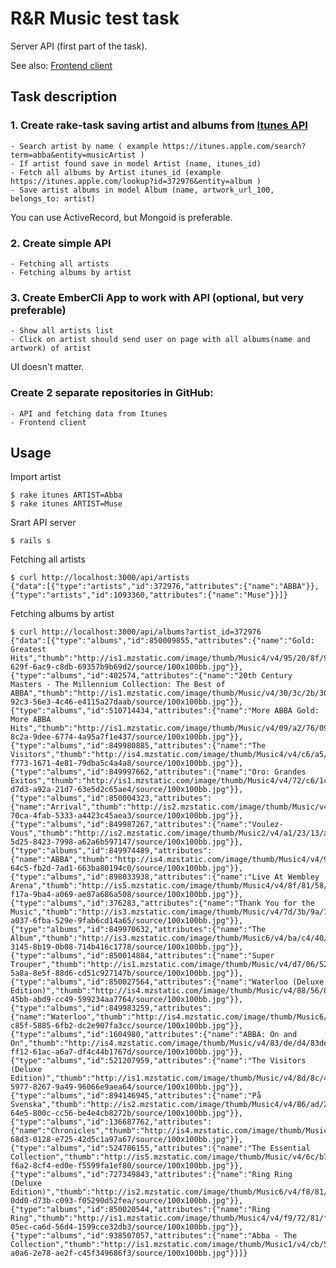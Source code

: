 # R&R Music test task

Server API (first part of the task).

See also: [Frontend client](https://github.com/lovka/itunes_music_client)

## Task description

### 1. Create rake-task saving artist and albums from [Itunes API](https://affiliate.itunes.apple.com/resources/documentation/itunes-store-web-service-search-api/)
    - Search artist by name ( example https://itunes.apple.com/search?term=abba&entity=musicArtist )
    - If artist found save in model Artist (name, itunes_id)
    - Fetch all albums by Artist itunes_id (example https://itunes.apple.com/lookup?id=372976&entity=album )
    - Save artist albums in model Album (name, artwork_url_100, belongs_to: artist)
You can use ActiveRecord, but Mongoid is preferable.

### 2. Create simple API
    - Fetching all artists
    - Fetching albums by artist

### 3. Create EmberCli App to work with API (optional, but very preferable)
    - Show all artists list
    - Click on artist should send user on page with all albums(name and artwork) of artist
UI doesn't matter.

### Create 2 separate repositories in GitHub:
    - API and fetching data from Itunes
    - Frontend client

## Usage

Import artist

```shell
$ rake itunes ARTIST=Abba
$ rake itunes ARTIST=Muse
```

Srart API server

```shell
$ rails s
```

Fetching all artists

```shell
$ curl http://localhost:3000/api/artists
{"data":[{"type":"artists","id":372976,"attributes":{"name":"ABBA"}},{"type":"artists","id":1093360,"attributes":{"name":"Muse"}}]}
```

Fetching albums by artist

```shell
$ curl http://localhost:3000/api/albums?artist_id=372976
{"data":[{"type":"albums","id":850009855,"attributes":{"name":"Gold: Greatest Hits","thumb":"http://is1.mzstatic.com/image/thumb/Music4/v4/95/20/8f/95208fc6-629f-6ac9-c8db-69357b9b69d2/source/100x100bb.jpg"}},{"type":"albums","id":402574,"attributes":{"name":"20th Century Masters - The Millennium Collection: The Best of ABBA","thumb":"http://is1.mzstatic.com/image/thumb/Music/v4/30/3c/2b/303c2b79-92c3-56e3-4c46-e4115a27daab/source/100x100bb.jpg"}},{"type":"albums","id":510714434,"attributes":{"name":"More ABBA Gold: More ABBA Hits","thumb":"http://is1.mzstatic.com/image/thumb/Music/v4/09/a2/76/09a2765c-8c2a-9dee-6774-4a95a7f1e437/source/100x100bb.jpg"}},{"type":"albums","id":849980885,"attributes":{"name":"The Visitors","thumb":"http://is4.mzstatic.com/image/thumb/Music4/v4/c6/a5/d9/c6a5d9da-f773-1671-4e81-79dba5c4a4a8/source/100x100bb.jpg"}},{"type":"albums","id":849997662,"attributes":{"name":"Oro: Grandes Exitos","thumb":"http://is1.mzstatic.com/image/thumb/Music4/v4/72/c6/1c/72c61c09-d7d3-a92a-21d7-63e5d2c65ae4/source/100x100bb.jpg"}},{"type":"albums","id":850004323,"attributes":{"name":"Arrival","thumb":"http://is2.mzstatic.com/image/thumb/Music/v4/c1/85/5e/c1855e4b-70ca-4fab-5333-a4423c45aea3/source/100x100bb.jpg"}},{"type":"albums","id":849987267,"attributes":{"name":"Voulez-Vous","thumb":"http://is2.mzstatic.com/image/thumb/Music2/v4/a1/23/13/a123135a-5d25-8423-7998-a62a6b597147/source/100x100bb.jpg"}},{"type":"albums","id":849974489,"attributes":{"name":"ABBA","thumb":"http://is4.mzstatic.com/image/thumb/Music4/v4/93/f8/b3/93f8b36d-64c5-fb2d-7ad1-663ba80194c0/source/100x100bb.jpg"}},{"type":"albums","id":898033938,"attributes":{"name":"Live At Wembley Arena","thumb":"http://is5.mzstatic.com/image/thumb/Music4/v4/8f/81/58/8f8158de-f17a-9ba4-a069-ae87a686a508/source/100x100bb.jpg"}},{"type":"albums","id":376283,"attributes":{"name":"Thank You for the Music","thumb":"http://is3.mzstatic.com/image/thumb/Music/v4/7d/3b/9a/7d3b9a89-a037-6fba-529e-9fab6cd14a65/source/100x100bb.jpg"}},{"type":"albums","id":849970632,"attributes":{"name":"The Album","thumb":"http://is3.mzstatic.com/image/thumb/Music6/v4/ba/c4/40/bac440c1-3145-8b19-0b08-714b416c1778/source/100x100bb.jpg"}},{"type":"albums","id":850014884,"attributes":{"name":"Super Trouper","thumb":"http://is1.mzstatic.com/image/thumb/Music/v4/d7/06/52/d70652ad-5a8a-8e5f-88d6-cd51c927147b/source/100x100bb.jpg"}},{"type":"albums","id":850027564,"attributes":{"name":"Waterloo (Deluxe Edition)","thumb":"http://is4.mzstatic.com/image/thumb/Music/v4/88/56/8a/88568a0c-45bb-abd9-cc49-599234aa7764/source/100x100bb.jpg"}},{"type":"albums","id":849983259,"attributes":{"name":"Waterloo","thumb":"http://is4.mzstatic.com/image/thumb/Music6/v4/aa/a4/83/aaa4834e-c85f-5885-6fb2-dc2e907fa3cc/source/100x100bb.jpg"}},{"type":"albums","id":1604980,"attributes":{"name":"ABBA: On and On","thumb":"http://is4.mzstatic.com/image/thumb/Music/v4/83/de/d4/83ded4a4-ff12-61ac-a6a7-df4c44b1767d/source/100x100bb.jpg"}},{"type":"albums","id":521207959,"attributes":{"name":"The Visitors (Deluxe Edition)","thumb":"http://is1.mzstatic.com/image/thumb/Music/v4/8d/8c/47/8d8c4735-5977-8267-9a49-96066e9aea64/source/100x100bb.jpg"}},{"type":"albums","id":894146945,"attributes":{"name":"På Svenska","thumb":"http://is2.mzstatic.com/image/thumb/Music4/v4/86/ad/24/86ad246c-64e5-800c-cc56-be4e4cb8272b/source/100x100bb.jpg"}},{"type":"albums","id":136687762,"attributes":{"name":"Chronicles","thumb":"http://is4.mzstatic.com/image/thumb/Music/v4/ef/aa/73/efaa732c-68d3-0128-e725-42d5c1a97a67/source/100x100bb.jpg"}},{"type":"albums","id":524786155,"attributes":{"name":"The Essential Collection","thumb":"http://is5.mzstatic.com/image/thumb/Music/v4/6c/b7/65/6cb76502-f6a2-8cf4-ed0e-f5599fa1ef80/source/100x100bb.jpg"}},{"type":"albums","id":727349843,"attributes":{"name":"Ring Ring (Deluxe Edition)","thumb":"http://is2.mzstatic.com/image/thumb/Music6/v4/f8/81/a4/f881a403-0dd0-d73b-c093-f05290d52fea/source/100x100bb.jpg"}},{"type":"albums","id":850020544,"attributes":{"name":"Ring Ring","thumb":"http://is1.mzstatic.com/image/thumb/Music4/v4/f9/72/81/f9728102-05ec-ca6d-56d4-1599cce32db3/source/100x100bb.jpg"}},{"type":"albums","id":938507057,"attributes":{"name":"Abba - The Collection","thumb":"http://is1.mzstatic.com/image/thumb/Music1/v4/cb/56/a4/cb56a43e-a0a6-2e78-ae2f-c45f349686f3/source/100x100bb.jpg"}}]}
```
